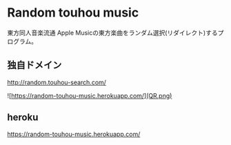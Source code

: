 # Random touhou music

東方同人音楽流通 Apple Musicの東方楽曲をランダム選択(リダイレクト)するプログラム。

## 独自ドメイン

http://random.touhou-search.com/

![https://random-touhou-music.herokuapp.com/](QR.png)

## heroku

https://random-touhou-music.herokuapp.com/